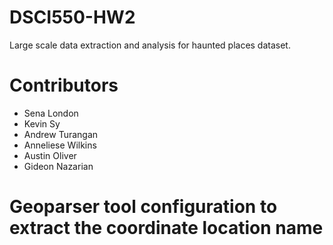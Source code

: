 # DSCI550-HW2
Large scale data extraction and analysis for haunted places dataset.

# Contributors
- Sena London
- Kevin Sy
- Andrew Turangan
- Anneliese Wilkins
- Austin Oliver
- Gideon Nazarian

# Geoparser tool configuration to extract the coordinate location name
